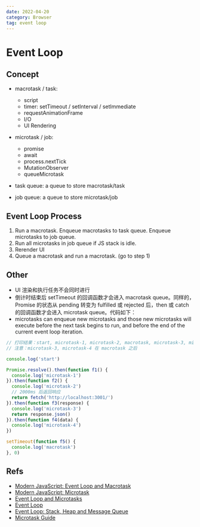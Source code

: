 ```yaml
---
date: 2022-04-20
category: Browser
tag: event loop
---
```


# Event Loop

## Concept

- macrotask / task:
  - script
  - timer: setTimeout / setInterval / setImmediate
  - requestAnimationFrame
  - I/O
  - UI Rendering

- microtask / job:
  - promise
  - await
  - process.nextTick
  - MutationObserver
  - queueMicrotask

- task queue: a queue to store macrotask/task
- job queue: a queue to store microtask/job

## Event Loop Process

1. Run a macrotask. Enqueue macrotasks to task queue. Enqueue microtasks to job queue.
2. Run all microtasks in job queue if JS stack is idle.
3. Rerender UI
4. Queue a macrotask and run a macrotask. (go to step 1)

## Other

- UI 渲染和执行任务不会同时进行
- 倒计时结束后 setTimeout 的回调函数才会进入 macrotask queue。同样的，Promise 的状态从 pending 转变为 fulfilled 或 rejected 后，then 或 catch 的回调函数才会进入 microtask queue。代码如下：
- microtasks can enqueue new microtasks and those new microtasks will execute before the next task begins to run, and before the end of the current event loop iteration.

```js
// 打印结果：start, microtask-1, microtask-2, macrotask, microtask-3, microtask-4
// 注意：microtask-3, microtask-4 在 macrotask 之后

console.log('start')

Promise.resolve().then(function f1() {
  console.log('microtask-1')
}).then(function f2() {
  console.log('microtask-2')
  // 2000ms 后返回响应
  return fetch('http://localhost:3001/')
}).then(function f3(response) {
  console.log('microtask-3')
  return response.json()
}).then(function f4(data) {
  console.log('microtask-4')
})

setTimeout(function f5() {
  console.log('macrotask')
}, 0)
```

## Refs

- [Modern JavaScript: Event Loop and Macrotask](https://javascript.info/event-loop)
- [Modern JavaScript: Microtask](https://javascript.info/microtask-queue)
- [Event Loop and Microtasks](https://jakearchibald.com/2015/tasks-microtasks-queues-and-schedules/)
- [Event Loop](https://medium.com/front-end-weekly/javascript-event-loop-explained-4cd26af121d4)
- [Event Loop: Stack, Heap and Message Queue](https://developer.mozilla.org/en-US/docs/Web/JavaScript/EventLoop)
- [Microtask Guide](https://developer.mozilla.org/en-US/docs/Web/API/HTML_DOM_API/Microtask_guide)
